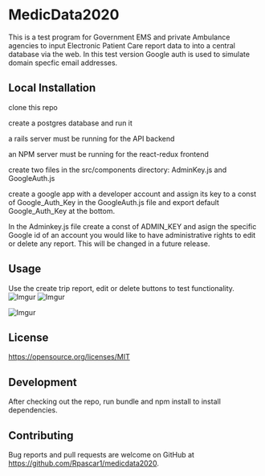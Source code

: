 # MedicData2020

This is a test program for Government EMS and private Ambulance agencies to input Electronic Patient Care report data to into a central database via the web. In this test version Google auth is used to simulate domain specfic email addresses.


## Local Installation

clone this repo

create a postgres database and run it

a rails server must be running for the API backend

an NPM server must be running for the react-redux frontend

create two files in the src/components directory: AdminKey.js and GoogleAuth.js

create a google app with a developer account and assign its key to a const of Google_Auth_Key in the GoogleAuth.js file and export default Google_Auth_Key at the bottom.  

In the Adminkey.js file create a const of ADMIN_KEY and asign the specific Google id of an account you would like to have administrative rights to edit or delete any report. This will be changed in a future release. 

## Usage

Use the create trip report, edit or delete buttons to test functionality. 
![Imgur](https://imgur.com/C8VahOQ.png)
![Imgur](https://imgur.com/W22UwbI.png)

![Imgur](https://imgur.com/yG2LytJ.png)

## License
https://opensource.org/licenses/MIT

## Development

After checking out the repo, run bundle and npm install to install dependencies.

## Contributing

Bug reports and pull requests are welcome on GitHub at https://github.com/Rpascar1/medicdata2020.
